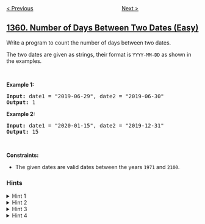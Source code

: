 <!--|This file generated by command(leetcode description); DO NOT EDIT.    |-->
<!--+----------------------------------------------------------------------+-->
<!--|@author    openset <openset.wang@gmail.com>                           |-->
<!--|@link      https://github.com/openset                                 |-->
<!--|@home      https://github.com/openset/leetcode                        |-->
<!--+----------------------------------------------------------------------+-->

[< Previous](../count-all-valid-pickup-and-delivery-options "Count All Valid Pickup and Delivery Options")
　　　　　　　　　　　　　　　　
[Next >](../validate-binary-tree-nodes "Validate Binary Tree Nodes")

## [1360. Number of Days Between Two Dates (Easy)](https://leetcode.com/problems/number-of-days-between-two-dates "日期之间隔几天")

<p>Write a program to count the number of days between two dates.</p>

<p>The two dates are given as strings, their format is <code>YYYY-MM-DD</code>&nbsp;as shown in the examples.</p>

<p>&nbsp;</p>
<p><strong>Example 1:</strong></p>
<pre><strong>Input:</strong> date1 = "2019-06-29", date2 = "2019-06-30"
<strong>Output:</strong> 1
</pre><p><strong>Example 2:</strong></p>
<pre><strong>Input:</strong> date1 = "2020-01-15", date2 = "2019-12-31"
<strong>Output:</strong> 15
</pre>
<p>&nbsp;</p>
<p><strong>Constraints:</strong></p>

<ul>
	<li>The given dates are valid&nbsp;dates between the years <code>1971</code> and <code>2100</code>.</li>
</ul>

### Hints
<details>
<summary>Hint 1</summary>
Create a function f(date) that counts the number of days from 1900-01-01 to date. How can we calculate the answer ?
</details>

<details>
<summary>Hint 2</summary>
The answer is just |f(date1) - f(date2)|.
</details>

<details>
<summary>Hint 3</summary>
How to construct f(date) ?
</details>

<details>
<summary>Hint 4</summary>
For each year from 1900 to year - 1 sum up 365 or 366 in case of leap years. Then sum up for each month the number of days, consider the case when the current year is leap, finally sum up the days.
</details>
